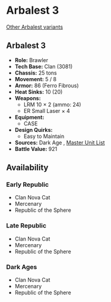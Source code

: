 # Arbalest 3 

[Other Arbalest variants](../arbalest.md) 

## Arbalest 3 

- **Role:** Brawler 
- **Tech Base:** Clan (3081) 
- **Chassis:** 25 tons 
- **Movement:** 5 / 8 
- **Armor:** 86 (Ferro Fibrous) 
- **Heat Sinks:** 10 (20) 
- **Weapons:** 
  - LRM 10 × 2 (ammo: 24) 
  - ER Small Laser × 4 
- **Equipment:** 
  - CASE 
- **Design Quirks:** 
  - Easy to Maintain 
- **Sources:** Dark Age , [Master Unit List](http://masterunitlist.info/Unit/Details/61/arbalest-3) 
- **Battle Value:** 921 

## Availability 

### Early Republic 

- Clan Nova Cat 
- Mercenary 
- Republic of the Sphere 

### Late Republic 

- Clan Nova Cat 
- Mercenary 
- Republic of the Sphere 

### Dark Ages 

- Clan Nova Cat 
- Mercenary 
- Republic of the Sphere 

